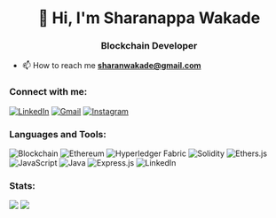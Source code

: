 <h1 align="center"> 👋 Hi, I'm Sharanappa Wakade</h1>
<h3 align="center">Blockchain Developer</h3>

- 📫 How to reach me **sharanwakade@gmail.com**

<h3 align="left">Connect with me:</h3>
<div align="left">
    <a href="www.linkedin.com/in/sharanappa-wakade-76238a256"><img src="https://img.shields.io/badge/LinkedIn-0077B5?style=for-the-badge&logo=linkedin&logoColor=white" alt="LinkedIn"></img></a>
    <a href="mailto:sharanwakade@gmail.com"><img src="https://img.shields.io/badge/Gmail-D14836?style=for-the-badge&logo=gmail&logoColor=white" alt="Gmail"></img></a>
    <a href="https://www.instagram.com/sharan_wakde_45/"><img src="https://img.shields.io/badge/Instagram-E4405F?style=for-the-badge&logo=instagram&logoColor=white" alt="Instagram"></img></a>
</div>
<p align="left">
</p>

<h3 align="left">Languages and Tools:</h3>
<div align="left">
<img src="https://img.shields.io/badge/Blockchain-121D33?style=for-the-badge&logo=bitcoin&logoColor=white" alt="Blockchain"></img>
<img src="https://img.shields.io/badge/Ethereum-3C3C3D?style=for-the-badge&logo=Ethereum&logoColor=white" alt="Ethereum"></img>
<img src="https://img.shields.io/badge/Hyperledger_Fabric-2F3134?style=for-the-badge&logo=Hyperledger&logoColor=white" alt="Hyperledger Fabric"></img>
<img src="https://img.shields.io/badge/Solidity-e6e6e6?style=for-the-badge&logo=solidity&logoColor=black" alt="Solidity"></img>
<img src="https://img.shields.io/badge/Ethers.js-757575?style=for-the-badge&logo=ethereum&logoColor=white" alt="Ethers.js"></img>
<img src="https://img.shields.io/badge/JavaScript-F7DF1E?style=for-the-badge&logo=javascript&logoColor=black" alt="JavaScript"></img>
<img src="https://img.shields.io/badge/Java-ED8B00?style=for-the-badge&logo=openjdk&logoColor=white" alt="Java"></img>
<img src="https://img.shields.io/badge/Express.js-404D59?style=for-the-badge" alt="Express.js"></img>
<img src="https://img.shields.io/badge/Node.js-43853D?style=for-the-badge&logo=node.js&logoColor=white" alt="LinkedIn"></img>
</div>


<h3 align="left">Stats:</h3>
<img src="https://github-readme-stats.vercel.app/api/top-langs?username=sharan12221&show_icons=true&theme=dark&locale=en&layout=compact" />
<img src="https://github-readme-streak-stats.herokuapp.com/?user=sharan12221&theme=dark" />

